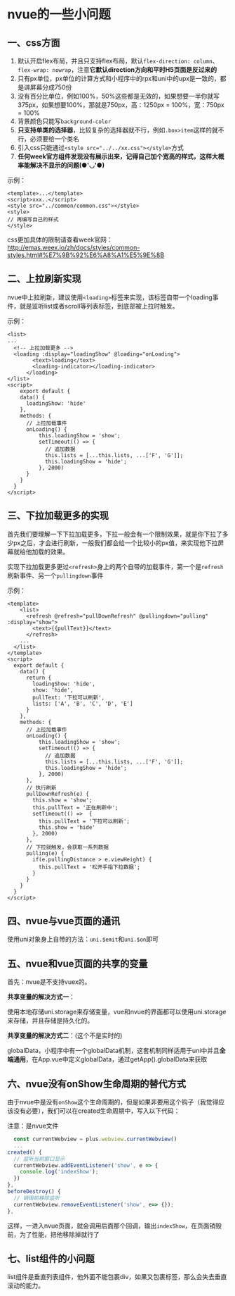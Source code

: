# nvue的一些小问题

## 一、css方面

1. 默认开启flex布局，并且只支持flex布局，默认`flex-direction: column`、`flex-wrap: nowrap`，注意**它默认direction方向和平时H5页面是反过来的**
2. 只有px单位，px单位的计算方式和小程序中的rpx和uni中的upx是一致的，都是讲屏幕分成750份
3. 没有百分比单位，例如100%，50%这些都是无效的，如果想要一半你就写375px，如果想要100%，那就是750px，高：1250px = 100%，宽：750px = 100%
4. 背景颜色只能写`background-color`
5. **只支持单类的选择器**，比较复杂的选择器就不行，例如`.box>item`这样的就不行，必须要给一个类名
6. 引入css只能通过`<style src="../../xx.css"></style>`方式
7. **任何week官方组件发现没有展示出来，记得自己加个宽高的样式，这样大概率能解决不显示的问题(●'◡'●)**

示例：

```vue
<template>...</template>
<script>xxx..</script>
<style src="../common/common.css"></style>
<style>
// 再编写自己的样式
</style>
```



css更加具体的限制请查看week官网：http://emas.weex.io/zh/docs/styles/common-styles.html#%E7%9B%92%E6%A8%A1%E5%9E%8B





## 二、上拉刷新实现

nvue中上拉刷新，建议使用`<loading>`标签来实现，该标签自带一个loading事件，就是监听list或者scroll等列表标签，到底部被上拉时触发。

示例：

```vue
<list>
...
  <!-- 上拉加载更多 -->
  <loading :display="loadingShow" @loading="onLoading">
        <text>loading</text>
        <loading-indicator></loading-indicator>
      </loading>
</list>
<script>
	export default {
    data() {
      loadingShow: 'hide'
    },
    methods: {
      // 上拉加载事件
      onLoading() {
          this.loadingShow = 'show';
          setTimeout(() => {
            // 追加数据
            this.lists = [...this.lists, ...['F', 'G']];
            this.loadingShow = 'hide';
          }, 2000)
      }
    }
  }
</script>
```



## 三、下拉加载更多的实现

首先我们要理解一下下拉加载更多，下拉一般会有一个限制效果，就是你下拉了多少px之后，才会进行刷新，一般我们都会给一个比较小的px值，来实现他下拉屏幕就给他加载的效果。



实现下拉加载更多更过`<refresh>`身上的两个自带的加载事件，第一个是`refresh`刷新事件、另一个`pullingdown`事件

示例：

```vue
<template>
	<list>
      <refresh @refresh="pullDownRefresh" @pullingdown="pulling" :display="show">
        <text>{{pullText}}</text>
      </refresh>
    ...
  </list>
</template>
<script>
  export default {
    data() {
      return {
        loadingShow: 'hide',
        show: 'hide',
        pullText: '下拉可以刷新',
        lists: ['A', 'B', 'C', 'D', 'E']
      }
    },
    methods: {
      // 上拉加载事件
      onLoading() {
          this.loadingShow = 'show';
          setTimeout(() => {
            // 追加数据
            this.lists = [...this.lists, ...['F', 'G']];
            this.loadingShow = 'hide';
          }, 2000)
      },
      // 执行刷新
      pullDownRefresh(e) {
        this.show = 'show';
        this.pullText = '正在刷新中';
        setTimeout(() =>  {
          this.pullText = '下拉可以刷新';
          this.show = 'hide'
        }, 2000)
      },
      // 下拉就触发，会获取一系列数据
      pulling(e) {
        if(e.pullingDistance > e.viewHeight) {
          this.pullText = '松开手指下拉数据';
        }
      }
    }
  }
</script>
```



## 四、nvue与vue页面的通讯

使用uni对象身上自带的方法：`uni.$emit`和`uni.$on`即可



## 五、nvue和vue页面的共享的变量

首先：nvue是不支持vuex的。

**共享变量的解决方式一**：

使用本地存储uni.storage来存储变量，vue和nvue的界面都可以使用uni.storage来存储，并且存储是持久化的。



**共享变量的解决方式二**：(这个不是实时的)

globalData，小程序中有一个globalData机制，这套机制同样适用于uni中并且**全端通用**，在App.vue中定义globalData，通过getApp().globalData来获取





## 六、nvue没有onShow生命周期的替代方式

由于nvue中是没有`onShow`这个生命周期的，但是如果非要用这个钩子（我觉得应该没有必要），我们可以在created生命周期中，写入以下代码：

注意：是nvue文件

```js
  const currentWebview = plus.webview.currentWebview()
  ...
created() {
  // 监听当前窗口显示
  currentWebview.addEventListener('show', e => {
    console.log('indexShow');
  })
},
beforeDestroy() {
  // 销毁前移除监听
  currentWebview.removeEventListener('show', e=> {});
},
```

这样，一进入nvue页面，就会调用后面那个回调，输出`indexShow`，在页面销毁前，为了性能，把他移除掉就行了



## 七、list组件的小问题

list组件是垂直列表组件，他外面不能包裹div，如果又包裹标签，那么会失去垂直滚动的能力。